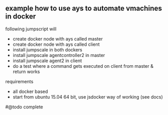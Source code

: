 ## example how to use ays to automate vmachines in docker


following jumpscript will

- create docker node with ays called master
- create docker node with ays called client
- install jumpscale in both dockers
- install jumpscale agentcontroller2 in master
- install jumpscale agent2 in client
- do a test where a command gets executed on client from master & return works

requirements

- all docker based
- start from ubuntu 15.04 64 bit, use jsdocker way of working (see docs)

#@todo complete

```
```
